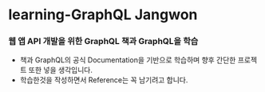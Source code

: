 # learning-GraphQL Jangwon

### 웹 앱 API 개발을 위한 GraphQL 책과 GraphQL을 학습

* 책과 GraphQL의 공식 Documentation을 기반으로 학습하며 향후 간단한 프로젝트 또한 넣을 생각입니다. 
* 학습한것을 작성하면서 Reference는 꼭 남기려고 합니다.

